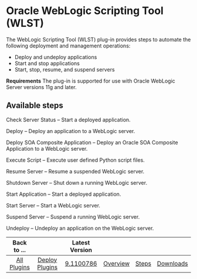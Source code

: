 
# Oracle WebLogic Scripting Tool (WLST)

The WebLogic Scripting Tool (WLST) plug-in provides steps to automate the following deployment and management operations:

* Deploy and undeploy applications
* Start and stop applications
* Start, stop, resume, and suspend servers

**Requirements** The plug-in is supported for use with Oracle WebLogic Server versions 11g and later.


## Available steps

Check Server Status – Start a deployed application.

Deploy – Deploy an application to a WebLogic server.

Deploy SOA Composite Application – Deploy an Oracle SOA Composite Application to a WebLogic server.

Execute Script – Execute user defined Python script files.

Resume Server – Resume a suspended WebLogic server.

Shutdown Server – Shut down a running WebLogic server.

Start Application – Start a deployed application.

Start Server – Start a WebLogic server.

Suspend Server – Suspend a running WebLogic server.

Undeploy – Undeploy an application on the WebLogic server.



|Back to ...||Latest Version||||
| :---: | :---: | :---: | :---: | :---: | :---: |
|[All Plugins](../../index.md)|[Deploy Plugins](../README.md)|[9.1100786](https://raw.githubusercontent.com/UrbanCode/IBM-UCD-PLUGINS/main/files/WebLogic-WLST/WebLogic-WLST-9.1100786.zip)|[Overview](overview.md)|[Steps](steps.md)|[Downloads](downloads.md)|
